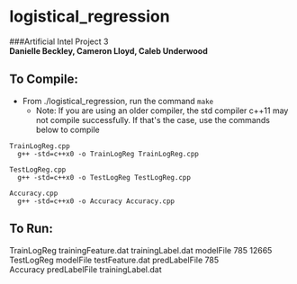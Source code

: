# logistical_regression<br>
###Artificial Intel Project 3<br>
**Danielle Beckley, Cameron Lloyd, Caleb Underwood**<br>

To Compile:
-----------

- From ./logistical_regression, run the command `make`
  - Note: If you are using an older compiler, the std compiler c++11 may not compile successfully. If that's the case, use the commands below to compile 

```
TrainLogReg.cpp
  g++ -std=c++x0 -o TrainLogReg TrainLogReg.cpp
  
TestLogReg.cpp
  g++ -std=c++x0 -o TestLogReg TestLogReg.cpp
  
Accuracy.cpp
  g++ -std=c++x0 -o Accuracy Accuracy.cpp
 ```
  
To Run:
-----------
TrainLogReg trainingFeature.dat trainingLabel.dat modelFile 785 12665<br>
TestLogReg modelFile testFeature.dat predLabelFile 785<br>
Accuracy predLabelFile trainingLabel.dat
  

